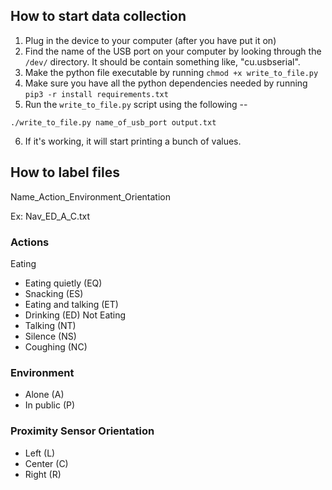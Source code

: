 ## How to start data collection
1. Plug in the device to your computer (after you have put it on)
2. Find the name of the USB port on your computer by looking through the `/dev/` directory. It should be contain something like, "cu.usbserial".
3. Make the python file executable by running `chmod +x write_to_file.py`
4. Make sure you have all the python dependencies needed by running `pip3 -r install requirements.txt`
5. Run the `write_to_file.py` script using the following -- 
```
./write_to_file.py name_of_usb_port output.txt
```
6. If it's working, it will start printing a bunch of values.

## How to label files
Name_Action_Environment_Orientation

Ex: Nav_ED_A_C.txt

### Actions
Eating
- Eating quietly (EQ)
- Snacking (ES)
- Eating and talking (ET)
- Drinking (ED)
Not Eating
- Talking (NT)
- Silence (NS)
- Coughing (NC)

### Environment
- Alone (A)
- In public (P)

### Proximity Sensor Orientation
- Left (L)
- Center (C)
- Right (R)
